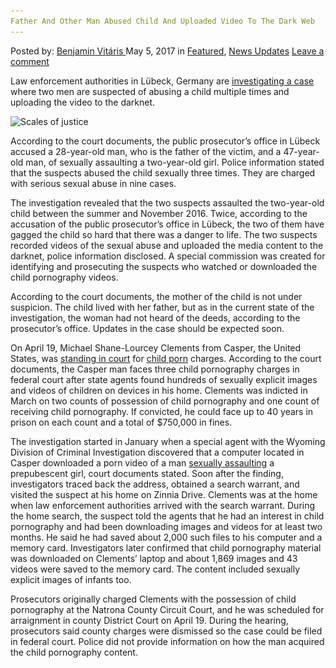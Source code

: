 ```yaml
---
Father And Other Man Abused Child And Uploaded Video To The Dark Web
---
```

<article class="post-listing post-19633 post type-post status-publish format-standard has-post-thumbnail hentry  tag-abused tag-child tag-dark tag-father tag-man tag-uploaded tag-video tag-web">
    <div class="post-inner">
        <span>Posted by: <a href="https://www.deepdotweb.com/author/benjaminvi/" title="">Benjamin Vitáris </a></span>
    <span>May 5, 2017</span>
    <span>in <a href="https://www.deepdotweb.com/category/deepdot-news/" rel="category tag">Featured</a>, <a href="https://www.deepdotweb.com/category/news-updates/" rel="category tag">News Updates</a></span>
    <span><a href="https://www.deepdotweb.com/2017/05/05/father-man-abused-child-uploaded-video-dark-web/#respond">Leave a comment</a></span>
    </p>
    <div class="clear"></div>
    <div class="entry">
    <p>Law enforcement authorities in Lübeck, Germany are <a href="https://www.ndr.de/nachrichten/schleswig-holstein/Zweijaehrige-von-zwei-Maennern-vergewaltigt,missbrauch1402.html">investigating a case</a> where two men are suspected of abusing a child multiple times and uploading the video to the darknet.</p>
    <p><img class="wp-image-19647 aligncenter" src="/imgs/2017/05/scales-of-justice.jpeg" alt="Scales of justice" width="835" height="835" srcset="/imgs/2017/05/scales-of-justice.jpeg 1200w, /imgs/2017/05/scales-of-justice-150x150.jpeg 150w, /imgs/2017/05/scales-of-justice-300x300.jpeg 300w, /imgs/2017/05/scales-of-justice-1024x1024.jpeg 1024w, /imgs/2017/05/scales-of-justice-55x55.jpeg 55w, /imgs/2017/05/scales-of-justice-50x50.jpeg 50w" sizes="(max-width: 835px) 100vw, 835px" /></p>
    <p>According to the court documents, the public prosecutor’s office in Lübeck accused a 28-year-old man, who is the father of the victim, and a 47-year-old man, of sexually assaulting a two-year-old girl. Police information stated that the suspects abused the child sexually three times. They are charged with serious sexual abuse in nine cases.</p>
    <p>The investigation revealed that the two suspects assaulted the two-year-old child between the summer and November 2016. Twice, according to the accusation of the public prosecutor&#8217;s office in Lübeck, the two of them have gagged the child so hard that there was a danger to life. The two suspects recorded videos of the sexual abuse and uploaded the media content to the darknet, police information disclosed. A special commission was created for identifying and prosecuting the suspects who watched or downloaded the child pornography videos.</p>
    <p>According to the court documents, the mother of the child is not under suspicion. The child lived with her father, but as in the current state of the investigation, the woman had not heard of the deeds, according to the prosecutor&#8217;s office. Updates in the case should be expected soon.</p>
    <p><a id="post-19633-_gjdgxs"></a> On April 19, Michael Shane-Lourcey Clements from Casper, the United States, was <a href="http://trib.com/news/local/casper/casper-man-facs-federal-child-porn-charges/article_35ba44d3-4c0c-589e-be07-82dc628eaca8.html">standing in court</a> for <a href="https://www.deepdotweb.com/2017/04/18/another-school-teacher-found-guilty-child-porn/">child porn</a> charges. According to the court documents, the Casper man faces three child pornography charges in federal court after state agents found hundreds of sexually explicit images and videos of children on devices in his home. Clements was indicted in March on two counts of possession of child pornography and one count of receiving child pornography. If convicted, he could face up to 40 years in prison on each count and a total of $750,000 in fines.</p>
    <p>The investigation started in January when a special agent with the Wyoming Division of Criminal Investigation discovered that a computer located in Casper downloaded a porn video of a man <a href="https://www.deepdotweb.com/2017/03/23/child-porn-crackdown-slovenia-law-enforcement-raided-13-apartments/">sexually assaulting</a> a prepubescent girl, court documents stated. Soon after the finding, investigators traced back the address, obtained a search warrant, and visited the suspect at his home on Zinnia Drive. Clements was at the home when law enforcement authorities arrived with the search warrant. During the home search, the suspect told the agents that he had an interest in child pornography and had been downloading images and videos for at least two months. He said he had saved about 2,000 such files to his computer and a memory card. Investigators later confirmed that child pornography material was downloaded on Clements’ laptop and about 1,869 images and 43 videos were saved to the memory card. The content included sexually explicit images of infants too.</p>
    <p>Prosecutors originally charged Clements with the possession of child pornography at the Natrona County Circuit Court, and he was scheduled for arraignment in county District Court on April 19. During the hearing, prosecutors said county charges were dismissed so the case could be filed in federal court. Police did not provide information on how the man acquired the child pornography content.</p>
    </div>
    <span style="display:none"><a href="https://www.deepdotweb.com/tag/abused/" rel="tag">abused</a> <a href="https://www.deepdotweb.com/tag/child/" rel="tag">child</a> <a href="https://www.deepdotweb.com/tag/dark/" rel="tag">dark</a> <a href="https://www.deepdotweb.com/tag/father/" rel="tag">father</a> <a href="https://www.deepdotweb.com/tag/man/" rel="tag">man</a> <a href="https://www.deepdotweb.com/tag/uploaded/" rel="tag">uploaded</a> <a href="https://www.deepdotweb.com/tag/video/" rel="tag">video</a> <a href="https://www.deepdotweb.com/tag/web/" rel="tag">web</a></span> <span style="display:none" class="updated">2017-05-05</span>
    <div style="display:none" class="vcard author" itemprop="author" itemscope itemtype="http://schema.org/Person"><strong class="fn" itemprop="name"><a href="https://www.deepdotweb.com/author/benjaminvi/" title="Posts by Benjamin Vitáris" rel="author">Benjamin Vitáris</a></strong></div>
    </div>
</article>

